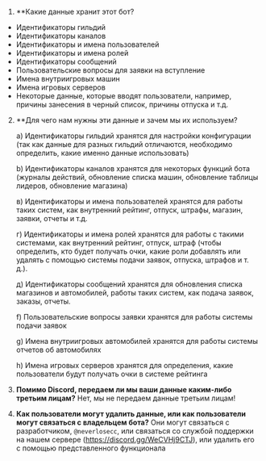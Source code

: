 1) **Какие данные хранит этот бот?

- Идентификаторы гильдий
- Идентификаторы каналов 
- Идентификаторы и имена пользователей 
- Идентификаторы и имена ролей
- Идентификаторы сообщений
- Пользовательские вопросы для заявки на вступление 
- Имена внутриигровых машин 
- Имена игровых серверов
- Некоторые данные, которые вводят пользователи, например, причины занесения в черный список, причины отпуска и т.д.

2) **Для чего нам нужны эти данные и зачем мы их используем?

    a) Идентификаторы гильдий хранятся для настройки конфигурации (так как данные для разных гильдий отличаются, необходимо определить, какие именно данные использовать)

    b) Идентификаторы каналов хранятся для некоторых функций бота (журналы действий, обновление списка машин, обновление таблицы лидеров, обновление магазина)
    
    в) Идентификаторы и имена пользователей хранятся для работы таких систем, как внутренний рейтинг, отпуск, штрафы, магазин, заявки, отчеты и т.д. 
    
    г) Идентификаторы и имена ролей хранятся для работы с такими системами, как внутренний рейтинг, отпуск, штраф (чтобы определить, кто будет получать очки, какие роли добавлять или удалять с помощью системы подачи заявок, отпуска, штрафов и т. д.).
    
    д) Идентификаторы сообщений хранятся для обновления списка магазинов и автомобилей, работы таких систем, как подача заявок, заказы, отчеты.

    f) Пользовательские вопросы заявки хранятся для работы системы подачи заявок

    g) Имена внутриигровых автомобилей хранятся для работы системы отчетов об автомобилях

    h) Имена игровых серверов хранятся для определения, какие пользователи будут получать очки в системе рейтинга

3) **Помимо Discord, передаем ли мы ваши данные каким-либо третьим лицам?**
Нет, мы не передаем данные третьим лицам!

4) **Как пользователи могут удалить данные, или как пользователи могут связаться с владельцем бота?**
Они могут связаться с разработчиком, `@neverlosecc`, или связаться со службой поддержки на нашем сервере (https://discord.gg/WeCVHj9CTJ), или удалить его с помощью представленного функционала
